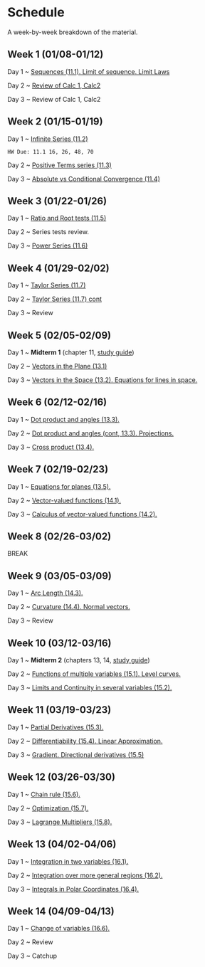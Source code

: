 # Schedule

A week-by-week breakdown of the material.

## Week  1 (01/08-01/12)

Day 1
  ~ [Sequences (11.1). Limit of sequence. Limit Laws](notes/sequences.md)

Day 2
  ~ [Review of Calc 1, Calc2](notes/calc_review.md)

Day 3
  ~ Review of Calc 1, Calc2

## Week  2 (01/15-01/19)

Day 1
  ~ [Infinite Series (11.2)](notes/series_intro.md)

    HW Due: 11.1 16, 26, 48, 70

Day 2
  ~ [Positive Terms series (11.3)](notes/series_positive.md)

Day 3
  ~ [Absolute vs Conditional Convergence (11.4)](notes/series_conditional.md)

## Week  3 (01/22-01/26)

Day 1
  ~ [Ratio and Root tests (11.5)](notes/series_root.md)

Day 2
  ~ Series tests review.

Day 3
  ~ [Power Series (11.6)](notes/series_power.md)


## Week  4 (01/29-02/02)

Day 1
  ~ [Taylor Series (11.7)](notes/series_taylor.md)

Day 2
  ~ [Taylor Series (11.7) cont](notes/series_taylor.md)

Day 3
  ~ Review

## Week  5 (02/05-02/09)

Day 1
  ~ **Midterm 1**  (chapter 11, [study guide](notes/midterm1_study_guide.md))

Day 2
  ~ [Vectors in the Plane (13.1)](notes/vectors.md)

Day 3
  ~ [Vectors in the Space (13.2). Equations for lines in space.](notes/vectors_space.md)

## Week  6 (02/12-02/16)

Day 1
  ~ [Dot product and angles (13.3).](notes/dot_product.md)

Day 2
  ~ [Dot product and angles (cont, 13.3). Projections.](notes/dot_product.md)

Day 3
  ~ [Cross product (13.4).](notes/cross_product.md)

## Week  7 (02/19-02/23)

Day 1
  ~ [Equations for planes (13.5).](notes/plane_equations.md)

Day 2
  ~ [Vector-valued functions (14.1).](notes/vector_valued_functions.md)

Day 3
  ~ [Calculus of vector-valued functions (14.2).](notes/vector_valued_calculus.md)

## Week  8 (02/26-03/02)

BREAK

## Week  9 (03/05-03/09)

Day 1
  ~ [Arc Length (14.3).](notes/arc_length_curvature.md)

Day 2
  ~ [Curvature (14.4). Normal vectors.](notes/arc_length_curvature.md)

Day 3
  ~ Review

## Week 10 (03/12-03/16)

Day 1
  ~ **Midterm 2**  (chapters 13, 14, [study guide](notes/midterm2_study_guide.md))

Day 2
  ~ [Functions of multiple variables (15.1). Level curves.](notes/multiple_variables.md)

Day 3
  ~ [Limits and Continuity in several variables (15.2).](notes/limits_continuity.md)

## Week 11 (03/19-03/23)

Day 1
  ~ [Partial Derivatives (15.3).](notes/partial_derivatives.md)

Day 2
  ~ [Differentiability (15.4). Linear Approximation.](notes/differentiability.md)

Day 3
  ~ [Gradient. Directional derivatives (15.5)](notes/gradient.md)

## Week 12 (03/26-03/30)

Day 1
  ~ [Chain rule (15.6).](notes/chain_rule.md)

Day 2
  ~ [Optimization (15.7).](notes/optimization.md)

Day 3
  ~ [Lagrange Multipliers (15.8).](notes/lagrange_mults.md)

## Week 13 (04/02-04/06)

Day 1
  ~ [Integration in two variables (16.1).](notes/multiple_integrals.md)

Day 2
  ~ [Integration over more general regions (16.2).](notes/integrals_general.md)

Day 3
  ~ [Integrals in Polar Coordinates (16.4).](notes/integrals_polar.md)

## Week 14 (04/09-04/13)

Day 1
  ~ [Change of variables (16.6).](notes/integrals_change_variables.md)

Day 2
  ~ Review

Day 3
  ~ Catchup
